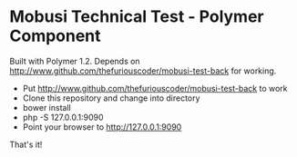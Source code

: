 # Mobusi Technical Test - Polymer Component

Built with Polymer 1.2. Depends on <http://www.github.com/thefuriouscoder/mobusi-test-back> for working.

* Put <http://www.github.com/thefuriouscoder/mobusi-test-back> to work
* Clone this repository and change into directory
* bower install
* php -S 127.0.0.1:9090
* Point your browser to http://127.0.0.1:9090

That's it!